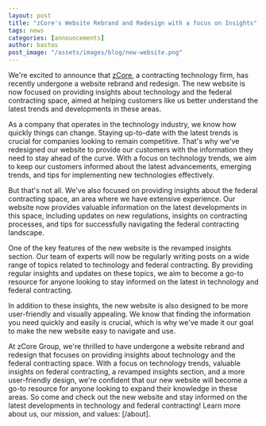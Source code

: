 ```yaml
---
layout: post
title: "zCore's Website Rebrand and Redesign with a focus on Insights"
tags: news
categories: [announcements]
author: bastos
post_image: "/assets/images/blog/new-website.png"
---
```


We're excited to announce that [zCore](https://zcoregroup.com/), a contracting technology firm, has recently undergone a website rebrand and redesign. The new website is now focused on providing insights about technology and the federal contracting space, aimed at helping customers like us better understand the latest trends and developments in these areas.

As a company that operates in the technology industry, we know how quickly things can change. Staying up-to-date with the latest trends is crucial for companies looking to remain competitive. That's why we've redesigned our website to provide our customers with the information they need to stay ahead of the curve. With a focus on technology trends, we aim to keep our customers informed about the latest advancements, emerging trends, and tips for implementing new technologies effectively.

But that's not all. We've also focused on providing insights about the federal contracting space, an area where we have extensive experience. Our website now provides valuable information on the latest developments in this space, including updates on new regulations, insights on contracting processes, and tips for successfully navigating the federal contracting landscape.

One of the key features of the new website is the revamped insights section. Our team of experts will now be regularly writing posts on a wide range of topics related to technology and federal contracting. By providing regular insights and updates on these topics, we aim to become a go-to resource for anyone looking to stay informed on the latest in technology and federal contracting.

In addition to these insights, the new website is also designed to be more user-friendly and visually appealing. We know that finding the information you need quickly and easily is crucial, which is why we've made it our goal to make the new website easy to navigate and use.

At zCore Group, we're thrilled to have undergone a website rebrand and redesign that focuses on providing insights about technology and the federal contracting space. With a focus on technology trends, valuable insights on federal contracting, a revamped insights section, and a more user-friendly design, we're confident that our new website will become a go-to resource for anyone looking to expand their knowledge in these areas. So come and check out the new website and stay informed on the latest developments in technology and federal contracting! Learn more about us, our mission, and values: [/about].
